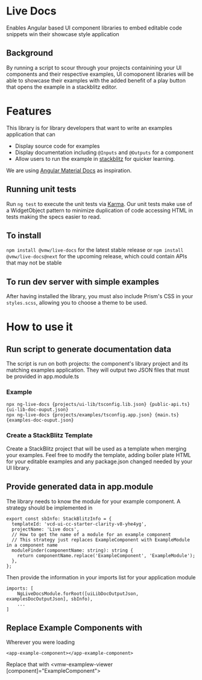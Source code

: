 # Live Docs

Enables Angular based UI component libraries to embed editable code snippets win their showcase style application

## Background


By running a script to scour through your projects containining your UI components and their respective examples,
UI comoponent libraries will be able to showcase their examples with the added benefit of a play button that opens
the example in a stackblitz editor.


# Features

This library is for library developers that want to write an examples application that can

- Display source code for examples
- Display documentation including `@Inputs` and `@Outputs` for a component
- Allow users to run the example in [stackblitz](https://stackblitz.com/) for quicker learning.

We are using [Angular Material Docs](https://material.angular.io/components) as inspiration.

## Running unit tests

Run `ng test` to execute the unit tests via [Karma](https://karma-runner.github.io). Our unit tests make use
of a WidgetObject pattern to minimize duplication of code accessing HTML in tests making the specs easier to read.

## To install

`npm install @vmw/live-docs` for the latest stable release or
`npm install @vmw/live-docs@next` for the upcoming release, which could contain APIs that may not be stable

## To run dev server with simple examples

After having installed the library, you must also include Prism's CSS in your `styles.scss`, allowing you to choose
a theme to be used.

# How to use it

## Run script to generate documentation data

The script is run on both projects: the component's library project and its matching examples application. They will
output two JSON files that must be provided in app.module.ts

### Example
    npx ng-live-docs {projects/ui-lib/tsconfig.lib.json} {public-api.ts} {ui-lib-doc-ouput.json}
    npx ng-live-docs {projects/examples/tsconfig.app.json} {main.ts} {examples-doc-ouput.json}

### Create a StackBlitz Template

Create a StackBlitz project that will be used as a template when merging your examples. Feel free to modify the
template, adding boiler plate HTML for your editable examples and any package.json changed needed by your UI library.

## Provide generated data in app.module

The library needs to know the module for your example component. A strategy should be implemented in
```
export const sbInfo: StackBlitzInfo = {
  templateId: 'vcd-ui-cc-starter-clarity-v8-yhe4yg',
  projectName: 'Live docs',
  // How to get the name of a module for an example component
  // This strategy just replaces ExampleComponent with ExampleModule in a component name
  moduleFinder(componentName: string): string {
    return componentName.replace('ExampleComponent', 'ExampleModule');
  },
};
```

Then provide the information in your imports list for your application module

```
imports: [
    NgLiveDocsModule.forRoot([uiLibDocOutputJson, examplesDocOutputJson], sbInfo),
    ...
]
```

## Replace Example Components with <vmw-example-viewer>
Wherever you were loading
```
<app-example-component></app-example-component>
```

Replace that with
<vmw-examplew-viewer [component]="ExampleComponent"></vmw-examplew-viewer>
